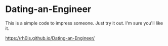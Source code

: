# Dating-an-Engineer
This is a simple code to impress someone. 
Just try it out. I'm sure you'll like it.

https://rh0is.github.io/Dating-an-Engineer/

